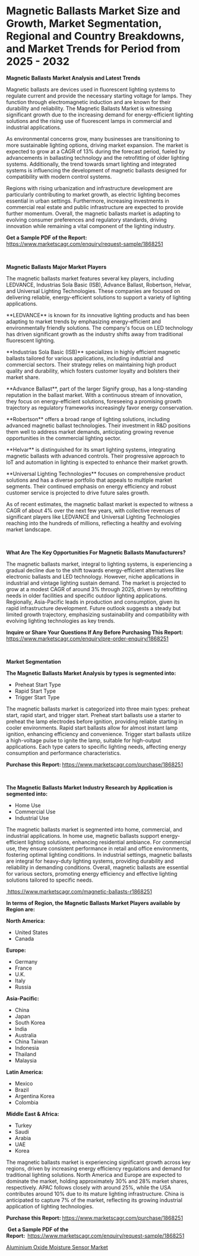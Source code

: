<p><h1>Magnetic Ballasts Market Size and Growth, Market Segmentation, Regional and Country Breakdowns, and Market Trends for Period from 2025 -  2032</h1></p><p><strong>Magnetic Ballasts Market Analysis and Latest Trends</strong></p>
<p><p>Magnetic ballasts are devices used in fluorescent lighting systems to regulate current and provide the necessary starting voltage for lamps. They function through electromagnetic induction and are known for their durability and reliability. The Magnetic Ballasts Market is witnessing significant growth due to the increasing demand for energy-efficient lighting solutions and the rising use of fluorescent lamps in commercial and industrial applications.</p><p>As environmental concerns grow, many businesses are transitioning to more sustainable lighting options, driving market expansion. The market is expected to grow at a CAGR of 13% during the forecast period, fueled by advancements in ballasting technology and the retrofitting of older lighting systems. Additionally, the trend towards smart lighting and integrated systems is influencing the development of magnetic ballasts designed for compatibility with modern control systems.</p><p>Regions with rising urbanization and infrastructure development are particularly contributing to market growth, as electric lighting becomes essential in urban settings. Furthermore, increasing investments in commercial real estate and public infrastructure are expected to provide further momentum. Overall, the magnetic ballasts market is adapting to evolving consumer preferences and regulatory standards, driving innovation while remaining a vital component of the lighting industry.</p></p>
<p><strong>Get a Sample PDF of the Report:&nbsp;</strong> <a href="https://www.marketscagr.com/enquiry/request-sample/1868251?utm_campaign=2770&utm_medium=2&utm_source=Github&utm_content=ia&utm_term=06042025&utm_id=magnetic-ballasts">https://www.marketscagr.com/enquiry/request-sample/1868251</a></p>
<p>&nbsp;</p>
<p><strong>Magnetic Ballasts Major Market Players</strong></p>
<p><p>The magnetic ballasts market features several key players, including LEDVANCE, Industrias Sola Basic (ISB), Advance Ballast, Robertson, Helvar, and Universal Lighting Technologies. These companies are focused on delivering reliable, energy-efficient solutions to support a variety of lighting applications.</p><p>**LEDVANCE** is known for its innovative lighting products and has been adapting to market trends by emphasizing energy-efficient and environmentally friendly solutions. The company's focus on LED technology has driven significant growth as the industry shifts away from traditional fluorescent lighting. </p><p>**Industrias Sola Basic (ISB)** specializes in highly efficient magnetic ballasts tailored for various applications, including industrial and commercial sectors. Their strategy relies on maintaining high product quality and durability, which fosters customer loyalty and bolsters their market share.</p><p>**Advance Ballast**, part of the larger Signify group, has a long-standing reputation in the ballast market. With a continuous stream of innovation, they focus on energy-efficient solutions, foreseeing a promising growth trajectory as regulatory frameworks increasingly favor energy conservation.</p><p>**Robertson** offers a broad range of lighting solutions, including advanced magnetic ballast technologies. Their investment in R&D positions them well to address market demands, anticipating growing revenue opportunities in the commercial lighting sector.</p><p>**Helvar** is distinguished for its smart lighting systems, integrating magnetic ballasts with advanced controls. Their progressive approach to IoT and automation in lighting is expected to enhance their market growth.</p><p>**Universal Lighting Technologies** focuses on comprehensive product solutions and has a diverse portfolio that appeals to multiple market segments. Their continued emphasis on energy efficiency and robust customer service is projected to drive future sales growth.</p><p>As of recent estimates, the magnetic ballast market is expected to witness a CAGR of about 4% over the next few years, with collective revenues of significant players like LEDVANCE and Universal Lighting Technologies reaching into the hundreds of millions, reflecting a healthy and evolving market landscape.</p></p>
<p>&nbsp;</p>
<p><strong>What Are The Key Opportunities For Magnetic Ballasts Manufacturers?</strong></p>
<p><p>The magnetic ballasts market, integral to lighting systems, is experiencing a gradual decline due to the shift towards energy-efficient alternatives like electronic ballasts and LED technology. However, niche applications in industrial and vintage lighting sustain demand. The market is projected to grow at a modest CAGR of around 3% through 2025, driven by retrofitting needs in older facilities and specific outdoor lighting applications. Regionally, Asia-Pacific leads in production and consumption, given its rapid infrastructure development. Future outlook suggests a steady but limited growth trajectory, emphasizing sustainability and compatibility with evolving lighting technologies as key trends.</p></p>
<p><strong>Inquire or Share Your Questions If Any Before Purchasing This Report:</strong> <a href="https://www.marketscagr.com/enquiry/pre-order-enquiry/1868251?utm_campaign=2770&utm_medium=2&utm_source=Github&utm_content=ia&utm_term=06042025&utm_id=magnetic-ballasts">https://www.marketscagr.com/enquiry/pre-order-enquiry/1868251</a></p>
<p>&nbsp;</p>
<p><strong>Market Segmentation</strong></p>
<p><strong>The Magnetic Ballasts Market Analysis by types is segmented into:</strong></p>
<p><ul><li>Preheat Start Type</li><li>Rapid Start Type</li><li>Trigger Start Type</li></ul></p>
<p><p>The magnetic ballasts market is categorized into three main types: preheat start, rapid start, and trigger start. Preheat start ballasts use a starter to preheat the lamp electrodes before ignition, providing reliable starting in cooler environments. Rapid start ballasts allow for almost instant lamp ignition, enhancing efficiency and convenience. Trigger start ballasts utilize a high-voltage pulse to ignite the lamp, suitable for high-output applications. Each type caters to specific lighting needs, affecting energy consumption and performance characteristics.</p></p>
<p><strong>Purchase this Report:&nbsp;</strong><a href="https://www.marketscagr.com/purchase/1868251?utm_campaign=2770&utm_medium=2&utm_source=Github&utm_content=ia&utm_term=06042025&utm_id=magnetic-ballasts">https://www.marketscagr.com/purchase/1868251</a></p>
<p>&nbsp;</p>
<p><strong>The Magnetic Ballasts Market Industry Research by Application is segmented into:</strong></p>
<p><ul><li>Home Use</li><li>Commercial Use</li><li>Industrial Use</li></ul></p>
<p><p>The magnetic ballasts market is segmented into home, commercial, and industrial applications. In home use, magnetic ballasts support energy-efficient lighting solutions, enhancing residential ambiance. For commercial use, they ensure consistent performance in retail and office environments, fostering optimal lighting conditions. In industrial settings, magnetic ballasts are integral for heavy-duty lighting systems, providing durability and reliability in demanding conditions. Overall, magnetic ballasts are essential for various sectors, promoting energy efficiency and effective lighting solutions tailored to specific needs.</p></p>
<p><a href="https://www.marketscagr.com/magnetic-ballasts-r1868251?utm_campaign=2770&utm_medium=2&utm_source=Github&utm_content=ia&utm_term=06042025&utm_id=magnetic-ballasts">&nbsp;https://www.marketscagr.com/magnetic-ballasts-r1868251</a></p>
<p><strong>In terms of Region, the Magnetic Ballasts Market Players available by Region are:</strong></p>
<p>
    <p> <strong> North America: </strong>
        <ul>
            <li>United States</li>
            <li>Canada</li>
        </ul>
        </p> 
    <p> <strong> Europe: </strong>
        <ul>
            <li>Germany</li>
            <li>France</li>
            <li>U.K.</li>
            <li>Italy</li>
            <li>Russia</li>
        </ul>
        </p> 
    <p> <strong> Asia-Pacific: </strong>
        <ul>
            <li>China</li>
            <li>Japan</li>
            <li>South Korea</li>
            <li>India</li>
            <li>Australia</li>
            <li>China Taiwan</li>
            <li>Indonesia</li>
            <li>Thailand</li>
            <li>Malaysia</li>
        </ul>
        </p> 
    <p> <strong> Latin America: </strong>
        <ul>
            <li>Mexico</li>
            <li>Brazil</li>
            <li>Argentina Korea</li>
            <li>Colombia</li>
        </ul>
        </p> 
    <p> <strong> Middle East & Africa: </strong>
        <ul>
            <li>Turkey</li>
            <li>Saudi</li>
            <li>Arabia</li>
            <li>UAE</li>
            <li>Korea</li>
        </ul>
    </p>
    </p>
<p><p>The magnetic ballasts market is experiencing significant growth across key regions, driven by increasing energy efficiency regulations and demand for traditional lighting solutions. North America and Europe are expected to dominate the market, holding approximately 30% and 28% market shares, respectively. APAC follows closely with around 25%, while the USA contributes around 10% due to its mature lighting infrastructure. China is anticipated to capture 7% of the market, reflecting its growing industrial application of lighting technologies.</p></p>
<p><strong>Purchase this Report: </strong><a href="https://www.marketscagr.com/purchase/1868251?utm_campaign=2770&utm_medium=2&utm_source=Github&utm_content=ia&utm_term=06042025&utm_id=magnetic-ballasts">https://www.marketscagr.com/purchase/1868251</a></p>
<p>&nbsp;<strong>Get a Sample PDF of the Report:&nbsp;&nbsp;</strong><a href="https://www.marketscagr.com/enquiry/request-sample/1868251?utm_campaign=2770&utm_medium=2&utm_source=Github&utm_content=ia&utm_term=06042025&utm_id=magnetic-ballasts">https://www.marketscagr.com/enquiry/request-sample/1868251</a></p>
<p><strong></strong></p>
<p><p><a href="https://github.com/berbelsagwan/Market-Research-Report-List-1/blob/main/aluminium-oxide-moisture-sensor-market.md?utm_campaign=2770&utm_medium=2&utm_source=Github&utm_content=ia&utm_term=06042025&utm_id=magnetic-ballasts">Aluminium Oxide Moisture Sensor Market</a></p></p>